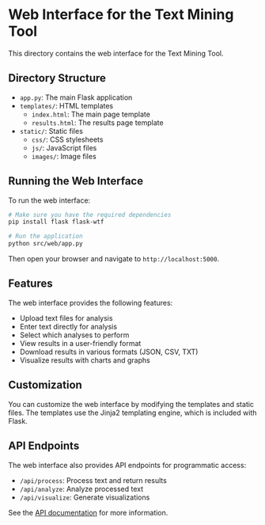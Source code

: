 # Web Interface for the Text Mining Tool

This directory contains the web interface for the Text Mining Tool.

## Directory Structure

- `app.py`: The main Flask application
- `templates/`: HTML templates
  - `index.html`: The main page template
  - `results.html`: The results page template
- `static/`: Static files
  - `css/`: CSS stylesheets
  - `js/`: JavaScript files
  - `images/`: Image files

## Running the Web Interface

To run the web interface:

```bash
# Make sure you have the required dependencies
pip install flask flask-wtf

# Run the application
python src/web/app.py
```

Then open your browser and navigate to `http://localhost:5000`.

## Features

The web interface provides the following features:

- Upload text files for analysis
- Enter text directly for analysis
- Select which analyses to perform
- View results in a user-friendly format
- Download results in various formats (JSON, CSV, TXT)
- Visualize results with charts and graphs

## Customization

You can customize the web interface by modifying the templates and static files. The templates use the Jinja2 templating engine, which is included with Flask.

## API Endpoints

The web interface also provides API endpoints for programmatic access:

- `/api/process`: Process text and return results
- `/api/analyze`: Analyze processed text
- `/api/visualize`: Generate visualizations

See the [API documentation](../../docs/api.md) for more information. 